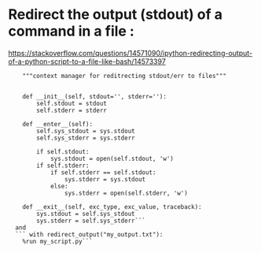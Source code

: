 # Redirect the output (stdout) of a command in a file :
https://stackoverflow.com/questions/14571090/ipython-redirecting-output-of-a-python-script-to-a-file-like-bash/14573397
``` class redirect_output(object):
    """context manager for reditrecting stdout/err to files"""


    def __init__(self, stdout='', stderr=''):
        self.stdout = stdout
        self.stderr = stderr

    def __enter__(self):
        self.sys_stdout = sys.stdout
        self.sys_stderr = sys.stderr

        if self.stdout:
            sys.stdout = open(self.stdout, 'w')
        if self.stderr:
            if self.stderr == self.stdout:
                sys.stderr = sys.stdout
            else:
                sys.stderr = open(self.stderr, 'w')

    def __exit__(self, exc_type, exc_value, traceback):
        sys.stdout = self.sys_stdout
        sys.stderr = self.sys_stderr```
  and
  ``` with redirect_output("my_output.txt"):
    %run my_script.py```
        
